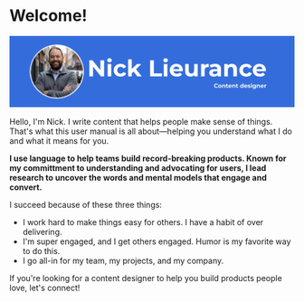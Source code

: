 # Welcome!
![It's me!](images/user-manual-banner.png)

Hello, I'm Nick. I write content that helps people make sense of things. That's what this user manual is all about—helping you understand what I do and what it means for you.

**I use language to help teams build record-breaking products. Known for my committment to understanding and advocating for users, I lead research to uncover the words and mental models that engage and convert.**

I succeed because of these three things:
- I work hard to make things easy for others. I have a habit of over delivering.
- I'm super engaged, and I get others engaged. Humor is my favorite way to do this.
- I go all-in for my team, my projects, and my company.

If you're looking for a content designer to help you build products people love, let's connect!

